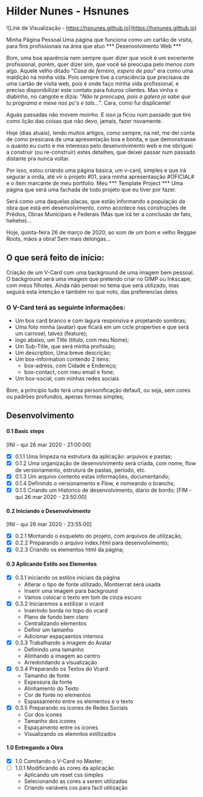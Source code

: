 # Hilder Nunes - Hsnunes
![Link de Visualização - https://hsnunes.github.io](https://hsnunes.github.io)

Minha Página Pessoal.Uma página que funciona como um cartão de visita, para fins profissionais na área que atuo *** Desenvolvimento Web ***

Bom, uma boa aparência nem sempre quer dizer que você é um excerlente profissional, porém, quer dizer sim, que você se preocupa pelo menos com algo. Aquele velho ditado "<i>Casa de ferreiro, espero de pau</i>" era como uma maldição na minha vida. Pois sempre tive a consciência que precisava de uma cartão de visita web, pois é onde faço minha vida profissional, e preciso disponibilizar este contato para futuros clientes. Mas vinha o diabinho, no cangote e dizia: "<i>Não te preocupa, pois a galera ja sabe que tu programa e mexe nos pc's e tals...</i>". Cara, como fui displicente!

Aguás passadas não movem moinho. E isso ja ficou num passado que tiro como lição das coisas que não devo, jamais, fazer novamente.

Hoje (dias atuais), lendo muitos artigos, como sempre, na net, me dei conta de como presicava de uma apresentação boa e bonita, e que demonstrasse o quanto eu curto e me interesso pelo desenvolvimento web e me obriguei a construir (ou re-construir) estes detalhes, que deixei passar num passado distante pra nunca voltar.

Por isso, estou criando uma página básica, um v-card, simples e que irá segurar a onda, até vir o projeto #01, para minha apresentasção #OFICIAL# e o ítem marcante de meu portfolio. Meu *** Template Project *** Uma página que será uma fachada de todo projeto que eu tiver por fazer.

Será como uma daquelas placas, que estão informando a população da obra que está em desenvolvimento, como acontece nas construções de Prédios, Obras Municipais e Federais (Mas que irá ter a conclusão de fato, hehehe)...

Hoje, quinta-feira 26 de março de 2020, ao som de um bom e velho Reggae Roots, mãos a obra! Sem mais delongas...

## O que será feito de início:

Criação de um V-Card com uma background de uma imagem bem pessoal.
O background será uma imagem que pretendo criar no GIMP ou Inkscape, com meus filhotes. Ainda não pensei no tema que será utilizado, mas seguirá esta intenção e também no que noto, das preferencias deles.

### O V-Card terá as seguinte informações:
- Um box card branco e com lagura responsiva e projetando sombras;
- Uma foto minha (avatar) que ficará em um cicle properties e que será um carrosel, talvez (feature);
- logo abaixo, um Title (titulo, com meu Nome);
- Um Sub-Title, que será minha profissão;
- Um description, Uma breve descrição;
- Um box-information contendo 2 itens:
  - box-adress, com Cidade e Endereço;
  - box-contact, com meu email e fone;
- Um box-social, com minhas redes sociais

Bom, a princípio tudo terá uma personificação default, ou seja, sem cores ou padrões profundos, apenas formas simples;

## Desenvolvimento
#### 0.1 Basic steps
[INI - qui 26 mar 2020 - 21:00:00]
- [X] 0.1.1 Uma limpeza na estrutura da aplicação: arquivos e pastas;
- [X] 0.1.2 Uma organização de desenvolvimento será criada, com nome, flow de versionamento, estrutura de pastas, período, etc.
- [X] 0.1.3 Um arquivo contento estas informações, documentando;
- [X] 0.1.4 Definindo o versionamento e Flow, e nomeando o branchs;
- [X] 0.1.5 Criando um Historico de desenvolvimento, diário de bordo;
[FIM - qui 26 mar 2020 - 23:50:00]

#### 0.2 Iniciando o Desenvolvimento
[INI - qui 26 mar 2020 - 23:55:00]
- [X] 0.2.1 Montando o esqueleto do projeto, com arquivos de utilização;
- [X] 0.2.2 Preparando o arquivo index.html para desenvolvimento;
- [X] 0.2.3 Criando os elementos html da página;

#### 0.3 Aplicando Estilo aos Elementos
- [X] 0.3.1 iniciando os estilos iniciais da página
    - Alterar o tipo de fonte utilizado, Montserrat será usada
    - Inserir uma imagem para background
    - Vamos colocar o texto em tom de cinza escuro
- [X] 0.3.2 Iniciaremos a estilizar o vcard
    - Inserindo borda no topo do vcard
    - Plano de fundo bem claro
    - Centralizando elementos
    - Definir um tamanho
    - Adicionar espaçaentos internos
- [X] 0.3.3 Trabalhando a imagem do Avatar
    - Definindo uma tamanho
    - Alinhando a imagem ao centro
    - Arredondando a visualização
- [X] 0.3.4 Preparando os Textos do Vcard
    - Tamanho de fonte
    - Espessura da fonte
    - Alinhamento do Texto
    - Cor de fonte no elementos
    - Espassamento entre os elementos e o texto
- [X] 0.3.5 Preparando os icones de Redes Sociais
    - Cor dos icones
    - Tamanho dos icones
    - Espaçamento entre os icones
    - Visualizando os elemntos estilizados

#### 1.0 Entregando a Obra
- [X] 1.0 Comitando o V-Card no Master;
- [ ] 1.0.1 Modificando as cores da aplicação
    - Aplicando um reset css simples
    - Selecionando as cores a serem utilizadas
    - Criando variáveis css para facil utilização
